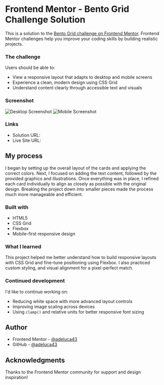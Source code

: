 # Frontend Mentor - Bento Grid Challenge Solution

This is a solution to the [Bento Grid challenge on Frontend Mentor](https://www.frontendmentor.io/challenges/bento-grid-RMydElrlOj). Frontend Mentor challenges help you improve your coding skills by building realistic projects.

### The challenge

Users should be able to:

- View a responsive layout that adapts to desktop and mobile screens
- Experience a clean, modern design using CSS Grid
- Understand content clearly through accessible text and visuals

### Screenshot

![Desktop Screenshot](./assets/screenshots/desktop.png)
![Mobile Screenshot](./assets/screenshots/mobile.png)

### Links

- Solution URL:
- Live Site URL: 

## My process
I began by setting up the overall layout of the cards and applying the correct colors. Next, I focused on adding the text content, followed by the provided graphics and illustrations. Once everything was in place, I refined each card individually to align as closely as possible with the original design. Breaking the project down into smaller pieces made the process much more manageable and efficient.
### Built with

- HTML5
- CSS Grid
- Flexbox
- Mobile-first responsive design

### What I learned

This project helped me better understand how to build responsive layouts with CSS Grid and fine-tune positioning using Flexbox. I also practiced custom styling, and visual alignment for a pixel-perfect match.

### Continued development

I'd like to continue working on:

- Reducing white space with more advanced layout controls
- Improving image scaling across devices
- Using `clamp()` and relative units for better responsive font sizing


## Author

- Frontend Mentor - [@adeluca43](https://www.frontendmentor.io/profile/adeluca43)
- GitHub - [@adeluca43](https://github.com/adeluca43)

## Acknowledgments

Thanks to the Frontend Mentor community for support and design inspiration!
